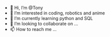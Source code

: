 - 👋 Hi, I’m @Tony
- 👀 I’m interested in coding, robotics and anime
- 🌱 I’m currently learning python and SQL
- 💞️ I’m looking to collaborate on ...
- 📫 How to reach me ...

<!---
TonyM-242/TonyM-242 is a ✨ special ✨ repository because its `README.md` (this file) appears on your GitHub profile.
You can click the Preview link to take a look at your changes.
--->
